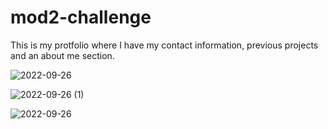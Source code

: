 # mod2-challenge
This is my protfolio where I have my contact information, previous projects and an  about me section.

![2022-09-26](https://user-images.githubusercontent.com/112228063/192423340-b9b2c466-7abd-4a31-9a40-99d95f6cdc6f.png)

![2022-09-26 (1)](https://user-images.githubusercontent.com/112228063/192423374-074d6bcd-d165-4736-878d-48febab8a353.png)

![2022-09-26](https://user-images.githubusercontent.com/112228063/192423482-8ed63097-df38-4818-bd83-9bc1f13bc24e.png)
